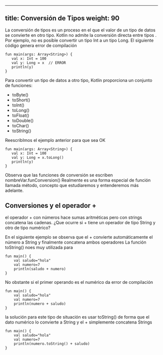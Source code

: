 
---
title: Conversión de Tipos
weight: 90
---


La conversión de tipos es un proceso en el que el valor de un tipo de datos se convierte en otro tipo. Kotlin no admite la conversión directa entre tipos . Por ejemplo, no es posible convertir un tipo Int a un tipo Long. El siguiente código genera error de compilación

```
fun main(args: Array<String>) {
   val x: Int = 100
   val y: Long = x  // ERROR
   println(y)
}
```

Para convertir un tipo de datos  a otro tipo, Kotlin proporciona un conjunto de funciones:

- toByte()
- toShort()
- toInt()
- toLong()
- toFloat()
- toDouble()
- toChar()
- toString()



ReescribImos el ejemplo anterior para que sea OK
```
fun main(args: Array<String>) {
   val x: Int = 100
   val y: Long = x.toLong()
   println(y)
}
```
Observa que las funciones de conversión se escriben 
nombreVar.funConversion()
Realmente es una forma especial de función llamada método, concepto que estudiaremos y entenderemos más adelante.

## Conversiones y el  operador +
el operador + con números hace sumas aritméticas pero con strings concatena las cadenas. ¿Que ocurre si + tiene un operador de tipo String  y otro de tipo numérico?

En el siguiente ejemplo se observa que el + convierte automáticamente el número a String y finalmente concatena ambos operadores 
La función toString() noes muy utilizada para
```
fun main() {
    val saludo="hola"
    val numero=7
    println(saludo + numero)
}
```
No obstante si el primer operando es el numérico da error de compilación

```
fun main() {
    val saludo="hola"
    val numero=7
    println(numero + saludo)
}
```
la solución para este tipo de situación es usar toString() de forma que el dato numérico lo convierte a String y el + simplemente concatena Strings
```
fun main() {
    val saludo="hola"
    val numero=7
    println(numero.toString() + saludo)
}
```

